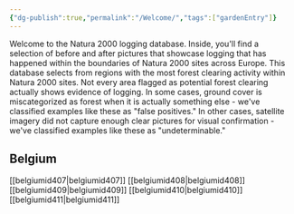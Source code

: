```yaml
---
{"dg-publish":true,"permalink":"/Welcome/","tags":["gardenEntry"]}
---
```


Welcome to the Natura 2000 logging database. Inside, you'll find a selection of before and after pictures that showcase logging that has happened within the boundaries of Natura 2000 sites across Europe. This database selects from regions with the most forest clearing activity within Natura 2000 sites. Not every area flagged as potential forest clearing actually shows evidence of logging. In some cases, ground cover is miscategorized as forest when it is actually something else - we've classified examples like these as "false positives." In other cases, satellite imagery did not capture enough clear pictures for visual confirmation - we've classified examples like these as "undeterminable."

## Belgium
[[belgiumid407\|belgiumid407]]
[[belgiumid408\|belgiumid408]]
[[belgiumid409\|belgiumid409]]
[[belgiumid410\|belgiumid410]]
[[belgiumid411\|belgiumid411]]